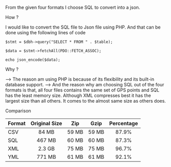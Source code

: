 From the given four formats I choose SQL to convert into a json.

How ?

I would like to convert the SQL file to Json file using PHP. And that can be done using the following lines of code

```$stmt = $dbh->query("SELECT * FROM " . $table);```

```$data = $stmt->fetchAll(PDO::FETCH_ASSOC);```

```echo json_encode($data);```

Why ?

--> The reason am using PHP is because of its flexibility and its built-in database support.
--> And the reason why am choosing SQL out of the four formats is that, all four files contains the same set of GPS points and SQL has the least memory size. Although XML compresses best it has the largest size than all others. It comes to the almost same size as others does.

Comparison

| Format        | Original Size | Zip  | Gzip | Percentage   |
| ------------- |:-------------:|:----:|:----:|:------------:|
| CSV           |  84 MB        | 59 MB|59 MB |	    87.9%    | 
| SQL           |  467 MB       | 60 MB|60 MB |	    87.3%    | 
| XML           |  2.3 GB       | 75 MB|75 MB |	    96.7%    | 
| YML           |  771 MB       | 61 MB|61 MB |	    92.1%    | 

